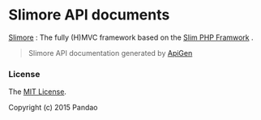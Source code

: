 # Slimore API documents

[Slimore](https://github.com/slimore/slimore) : The fully (H)MVC framework based on the [Slim PHP Framwork](https://github.com/slimphp/Slim) .

> Slimore API documentation generated by [ApiGen](http://apigen.org/)

### License

The [MIT License](https://github.com/slimore/slimore-api-docs/blob/master/LICENSE).

Copyright (c) 2015 Pandao